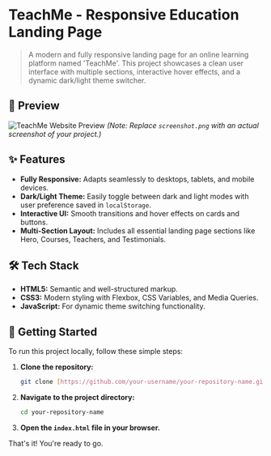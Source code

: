  # TeachMe - Responsive Education Landing Page

> A modern and fully responsive landing page for an online learning platform named 'TeachMe'. This project showcases a clean user interface with multiple sections, interactive hover effects, and a dynamic dark/light theme switcher.

## 📸 Preview

![TeachMe Website Preview](./screenshot.png)
*(Note: Replace `screenshot.png` with an actual screenshot of your project.)*

## ✨ Features

-   **Fully Responsive:** Adapts seamlessly to desktops, tablets, and mobile devices.
-   **Dark/Light Theme:** Easily toggle between dark and light modes with user preference saved in `localStorage`.
-   **Interactive UI:** Smooth transitions and hover effects on cards and buttons.
-   **Multi-Section Layout:** Includes all essential landing page sections like Hero, Courses, Teachers, and Testimonials.

## 🛠️ Tech Stack

-   **HTML5:** Semantic and well-structured markup.
-   **CSS3:** Modern styling with Flexbox, CSS Variables, and Media Queries.
-   **JavaScript:** For dynamic theme switching functionality.

## 🚀 Getting Started

To run this project locally, follow these simple steps:

1.  **Clone the repository:**
    ```sh
    git clone [https://github.com/your-username/your-repository-name.git](https://github.com/your-username/your-repository-name.git)
    ```

2.  **Navigate to the project directory:**
    ```sh
    cd your-repository-name
    ```

3.  **Open the `index.html` file in your browser.**

That's it! You're ready to go.
